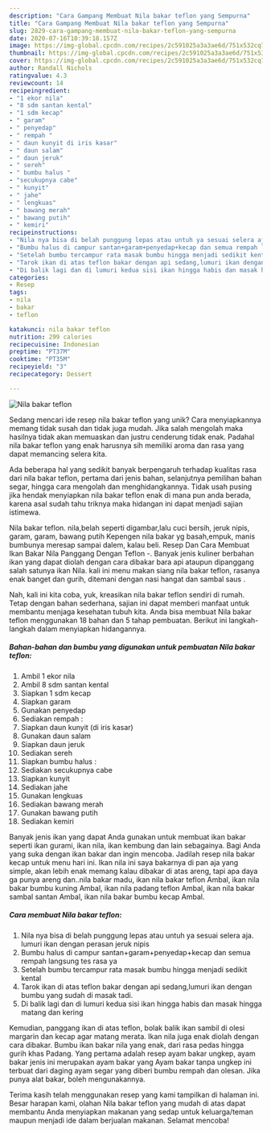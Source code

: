 ```yaml
---
description: "Cara Gampang Membuat Nila bakar teflon yang Sempurna"
title: "Cara Gampang Membuat Nila bakar teflon yang Sempurna"
slug: 2829-cara-gampang-membuat-nila-bakar-teflon-yang-sempurna
date: 2020-07-16T10:39:18.157Z
image: https://img-global.cpcdn.com/recipes/2c591025a3a3ae6d/751x532cq70/nila-bakar-teflon-foto-resep-utama.jpg
thumbnail: https://img-global.cpcdn.com/recipes/2c591025a3a3ae6d/751x532cq70/nila-bakar-teflon-foto-resep-utama.jpg
cover: https://img-global.cpcdn.com/recipes/2c591025a3a3ae6d/751x532cq70/nila-bakar-teflon-foto-resep-utama.jpg
author: Randall Nichols
ratingvalue: 4.3
reviewcount: 14
recipeingredient:
- "1 ekor nila"
- "8 sdm santan kental"
- "1 sdm kecap"
- " garam"
- " penyedap"
- " rempah "
- " daun kunyit di iris kasar"
- " daun salam"
- " daun jeruk"
- " sereh"
- " bumbu halus "
- "secukupnya cabe"
- " kunyit"
- " jahe"
- " lengkuas"
- " bawang merah"
- " bawang putih"
- " kemiri"
recipeinstructions:
- "Nila nya bisa di belah punggung lepas atau untuh ya sesuai selera aja. lumuri ikan dengan perasan jeruk nipis"
- "Bumbu halus di campur santan+garam+penyedap+kecap dan semua rempah langsung tes rasa ya"
- "Setelah bumbu tercampur rata masak bumbu hingga menjadi sedikit kental"
- "Tarok ikan di atas teflon bakar dengan api sedang,lumuri ikan dengan bumbu yang sudah di masak tadi."
- "Di balik lagi dan di lumuri kedua sisi ikan hingga habis dan masak hingga matang dan kering"
categories:
- Resep
tags:
- nila
- bakar
- teflon

katakunci: nila bakar teflon 
nutrition: 299 calories
recipecuisine: Indonesian
preptime: "PT37M"
cooktime: "PT35M"
recipeyield: "3"
recipecategory: Dessert

---
```



![Nila bakar teflon](https://img-global.cpcdn.com/recipes/2c591025a3a3ae6d/751x532cq70/nila-bakar-teflon-foto-resep-utama.jpg)

Sedang mencari ide resep nila bakar teflon yang unik? Cara menyiapkannya memang tidak susah dan tidak juga mudah. Jika salah mengolah maka hasilnya tidak akan memuaskan dan justru cenderung tidak enak. Padahal nila bakar teflon yang enak harusnya sih memiliki aroma dan rasa yang dapat memancing selera kita.

Ada beberapa hal yang sedikit banyak berpengaruh terhadap kualitas rasa dari nila bakar teflon, pertama dari jenis bahan, selanjutnya pemilihan bahan segar, hingga cara mengolah dan menghidangkannya. Tidak usah pusing jika hendak menyiapkan nila bakar teflon enak di mana pun anda berada, karena asal sudah tahu triknya maka hidangan ini dapat menjadi sajian istimewa.

Nila bakar teflon. nila,belah seperti digambar,lalu cuci bersih, jeruk nipis, garam, garam, bawang putih Kepengen nila bakar yg basah,empuk, manis bumbunya meresap sampai dalem, kalau beli. Resep Dan Cara Membuat Ikan Bakar Nila Panggang Dengan Teflon -. Banyak jenis kuliner berbahan ikan yang dapat diolah dengan cara dibakar bara api ataupun dipanggang salah satunya ikan Nila. kali ini menu makan siang nila bakar teflon, rasanya enak banget dan gurih, ditemani dengan nasi hangat dan sambal saus .


Nah, kali ini kita coba, yuk, kreasikan nila bakar teflon sendiri di rumah. Tetap dengan bahan sederhana, sajian ini dapat memberi manfaat untuk membantu menjaga kesehatan tubuh kita. Anda bisa membuat Nila bakar teflon menggunakan 18 bahan dan 5 tahap pembuatan. Berikut ini langkah-langkah dalam menyiapkan hidangannya.

<!--inarticleads1-->

##### Bahan-bahan dan bumbu yang digunakan untuk pembuatan Nila bakar teflon:

1. Ambil 1 ekor nila
1. Ambil 8 sdm santan kental
1. Siapkan 1 sdm kecap
1. Siapkan  garam
1. Gunakan  penyedap
1. Sediakan  rempah :
1. Siapkan  daun kunyit (di iris kasar)
1. Gunakan  daun salam
1. Siapkan  daun jeruk
1. Sediakan  sereh
1. Siapkan  bumbu halus :
1. Sediakan secukupnya cabe
1. Siapkan  kunyit
1. Sediakan  jahe
1. Gunakan  lengkuas
1. Sediakan  bawang merah
1. Gunakan  bawang putih
1. Sediakan  kemiri


Banyak jenis ikan yang dapat Anda gunakan untuk membuat ikan bakar seperti ikan gurami, ikan nila, ikan kembung dan lain sebagainya. Bagi Anda yang suka dengan ikan bakar dan ingin mencoba. Jadilah resep nila bakar kecap untuk menu hari ini. Ikan nila ini saya bakarnya di pan aja yang simple, akan lebih enak memang kalau dibakar di atas areng, tapi apa daya ga punya areng dan..nila bakar madu, ikan nila bakar teflon Ambal, ikan nila bakar bumbu kuning Ambal, ikan nila padang teflon Ambal, ikan nila bakar sambal santan Ambal, ikan nila bakar bumbu kecap Ambal. 

<!--inarticleads2-->

##### Cara membuat Nila bakar teflon:

1. Nila nya bisa di belah punggung lepas atau untuh ya sesuai selera aja. lumuri ikan dengan perasan jeruk nipis
1. Bumbu halus di campur santan+garam+penyedap+kecap dan semua rempah langsung tes rasa ya
1. Setelah bumbu tercampur rata masak bumbu hingga menjadi sedikit kental
1. Tarok ikan di atas teflon bakar dengan api sedang,lumuri ikan dengan bumbu yang sudah di masak tadi.
1. Di balik lagi dan di lumuri kedua sisi ikan hingga habis dan masak hingga matang dan kering


Kemudian, panggang ikan di atas teflon, bolak balik ikan sambil di olesi margarin dan kecap agar matang merata. Ikan nila juga enak diolah dengan cara dibakar. Bumbu ikan bakar nila yang enak, dari rasa pedas hingga gurih khas Padang. Yang pertama adalah resep ayam bakar ungkep, ayam bakar jenis ini merupakan ayam bakar yang Ayam bakar tanpa ungkep ini terbuat dari daging ayam segar yang diberi bumbu rempah dan olesan. Jika punya alat bakar, boleh mengunakannya. 

Terima kasih telah menggunakan resep yang kami tampilkan di halaman ini. Besar harapan kami, olahan Nila bakar teflon yang mudah di atas dapat membantu Anda menyiapkan makanan yang sedap untuk keluarga/teman maupun menjadi ide dalam berjualan makanan. Selamat mencoba!
